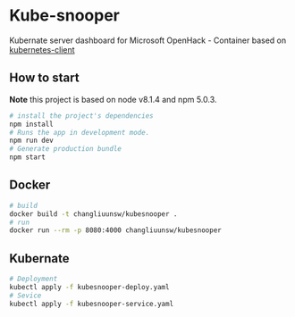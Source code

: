 # Kube-snooper
Kubernate server dashboard for Microsoft OpenHack - Container based on [kubernetes-client](https://github.com/kubernetes-client/javascript)

## How to start

**Note** this project is based on node v8.1.4 and npm 5.0.3.

```bash
# install the project's dependencies
npm install
# Runs the app in development mode.
npm run dev
# Generate production bundle
npm start
```

## Docker

```bash
# build
docker build -t changliuunsw/kubesnooper .
# run
docker run --rm -p 8080:4000 changliuunsw/kubesnooper
```

## Kubernate

```bash
# Deployment
kubectl apply -f kubesnooper-deploy.yaml
# Sevice
kubectl apply -f kubesnooper-service.yaml